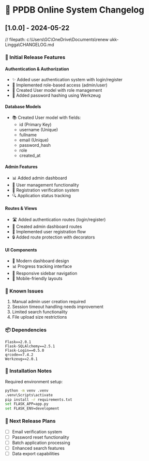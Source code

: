 # 📝 PPDB Online System Changelog

## [1.0.0] - 2024-05-22
// filepath: c:\Users\GC\OneDrive\Documents\renew ukk-Lingga\CHANGELOG.md

### 🚀 Initial Release Features

#### Authentication & Authorization
- ✨ Added user authentication system with login/register
- 🔐 Implemented role-based access (admin/user)
- 👤 Created User model with role management
- 🔑 Added password hashing using Werkzeug

#### Database Models
- 📚 Created User model with fields:
  - id (Primary Key)
  - username (Unique)
  - fullname
  - email (Unique)
  - password_hash
  - role
  - created_at

#### Admin Features
- 📊 Added admin dashboard
- 👥 User management functionality
- 📝 Registration verification system
- 🔍 Application status tracking

#### Routes & Views
- 🛣️ Added authentication routes (login/register)
- 📱 Created admin dashboard routes
- 🎯 Implemented user registration flow
- 🔒 Added route protection with decorators

#### UI Components
- 💅 Modern dashboard design
- 📊 Progress tracking interface
- 🎨 Responsive sidebar navigation
- 📱 Mobile-friendly layouts

### 🐛 Known Issues
1. Manual admin user creation required
2. Session timeout handling needs improvement
3. Limited search functionality
4. File upload size restrictions

### 📦 Dependencies
```
Flask==2.0.1
Flask-SQLAlchemy==2.5.1
Flask-Login==0.5.0
qrcode==7.4.2
Werkzeug==2.0.1
```

### 🔧 Installation Notes
Required environment setup:
```bash
python -m venv .venv
.venv\Scripts\activate
pip install -r requirements.txt
set FLASK_APP=app.py
set FLASK_ENV=development
```

### 🎯 Next Release Plans
- [ ] Email verification system
- [ ] Password reset functionality
- [ ] Batch application processing
- [ ] Enhanced search features
- [ ] Data export capabilities
